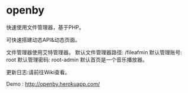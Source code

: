 # openby
快速使用文件管理器，基于PHP。

可快速搭建动态API&动态页面。

文件管理器使用艾特管理器。
默认文件管理器路径: /fileafmin
默认管理账号: root
默认管理密码: root-admin
默认首页是一个音乐播放器。

更新日志:请前往Wiki查看。

Demo : http://openby.herokuapp.com/
